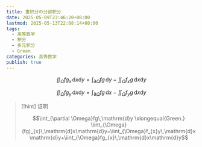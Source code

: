 ```yaml
---
title: 重积分の分部积分
date: 2025-05-09T23:46:20+08:00
lastmod: 2025-05-13T22:08:14+08:00
tags:
  - 高等数学
  - 积分
  - 多元积分
  - Green
categories: 高等数学
publish: true
---
```


$$
\iint_{\Omega}fg_{x}\,\mathrm{d}x\mathrm{d}y=\int_{\partial\Omega}fg\,\mathrm{d}y-\iint_{\Omega}f_{x}g\,\mathrm{d}x\mathrm{d}y
$$

$$
\iint_{\Omega}fg_{y}\,\mathrm{d}x\mathrm{d}y=\int_{\partial\Omega}fg\,\mathrm{d}x - \iint_{\Omega}f_{y}g\,\mathrm{d}x\mathrm{d}y
$$

> [!hint] 证明
>
> $$\int_{\partial \Omega}fg\,\mathrm{d}y \xlongequal{Green.} \iint_{\Omega}(fg)_{x}\,\mathrm{d}x\mathrm{d}y=\iint_{\Omega}f_{x}y\,\mathrm{d}x\mathrm{d}y+\iint_{\Omega}fg_{x}\,\mathrm{d}x\mathrm{d}y$$
